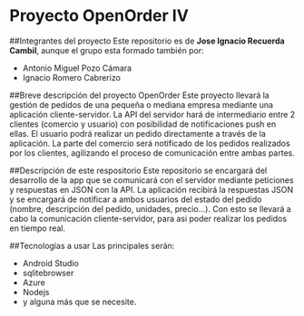 # Proyecto OpenOrder IV

##Integrantes del proyecto
Este repositorio es de **Jose Ignacio Recuerda Cambil**, aunque el grupo esta formado también por:
- Antonio Miguel Pozo Cámara
- Ignacio Romero Cabrerizo

##Breve descripción del proyecto OpenOrder
Este proyecto llevará la gestión de pedidos de una pequeña o mediana empresa mediante una aplicación cliente-servidor. La API del servidor hará de intermediario entre 2 clientes (comercio y usuario) con posibilidad de notificaciones push en ellas. El usuario podrá realizar un pedido directamente a través de la aplicación. La parte del comercio será notificado de los pedidos realizados por los clientes, agilizando el proceso de comunicación entre ambas partes.

##Descripción de este respositorio
Este repositorio se encargará del desarrollo de la app que se comunicará con el servidor mediante peticiones y respuestas en JSON con la API. La aplicación recibirá la respuestas JSON y se encargará de notificar a ambos usuarios del estado del pedido (nombre, descripción del pedido, unidades, precio...). Con esto se llevará a cabo la comunicación cliente-servidor, para asi poder realizar los pedidos en tiempo real.

##Tecnologías a usar
Las principales serán: 
 - Android Studio
 - sqlitebrowser
 - Azure
 - Nodejs
 - y alguna más que se necesite.
